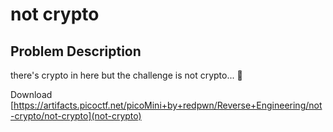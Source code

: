 # not crypto
## Problem Description
there's crypto in here but the challenge is not crypto... 🤔 

Download [https://artifacts.picoctf.net/picoMini+by+redpwn/Reverse+Engineering/not-crypto/not-crypto](not-crypto)	
